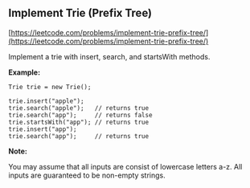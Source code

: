 ## Implement Trie (Prefix Tree)

[https://leetcode.com/problems/implement-trie-prefix-tree/](https://leetcode.com/problems/implement-trie-prefix-tree/)

Implement a trie with insert, search, and startsWith methods.

**Example:**

```
Trie trie = new Trie();

trie.insert("apple");
trie.search("apple");   // returns true
trie.search("app");     // returns false
trie.startsWith("app"); // returns true
trie.insert("app");   
trie.search("app");     // returns true
```

**Note:**

You may assume that all inputs are consist of lowercase letters a-z.
All inputs are guaranteed to be non-empty strings.